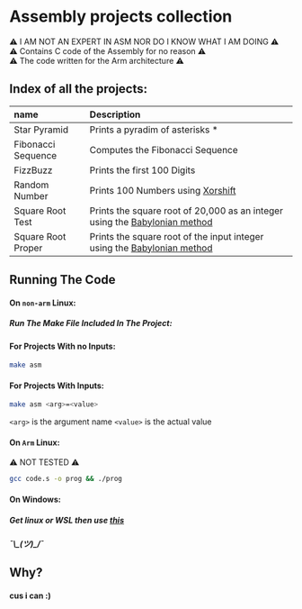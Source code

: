 
# Assembly projects collection

⚠️ I AM NOT AN EXPERT IN ASM NOR DO I KNOW WHAT I AM DOING ⚠️ \
⚠️ Contains C code of the Assembly for no reason ⚠️ \
⚠️ The code written for the Arm architecture ⚠️

## Index of all the projects:

| name               | Description                       |
| :----------------- | :-------------------------------- |
| Star Pyramid       | Prints a pyradim of asterisks *   |
| Fibonacci Sequence | Computes the Fibonacci Sequence   |
| FizzBuzz           | Prints the first 100 Digits       |
| Random Number      | Prints 100 Numbers using [Xorshift](https://en.wikipedia.org/wiki/Xorshift) |
| Square Root Test | Prints the square root of 20,000 as an integer using the [Babylonian method](https://en.wikipedia.org/wiki/Methods_of_computing_square_roots#Heron's_method) |
| Square Root Proper | Prints the square root of the input integer using the [Babylonian method](https://en.wikipedia.org/wiki/Methods_of_computing_square_roots#Heron's_method) |

## Running The Code

#### On `non-arm` Linux:
##### Run The Make File Included In The Project:
#### For Projects With no Inputs:
```bash
make asm
```
#### For Projects With Inputs:
```bash
make asm <arg>=<value>
```
`<arg>` is the argument name
`<value>` is the actual value


#### On `Arm` Linux:
⚠️ NOT TESTED ⚠️
```bash
gcc code.s -o prog && ./prog
```

#### On Windows:
##### Get linux or WSL then use [this](#On-non-arm-Linux)
##### ¯\\\_(ツ)_/¯

## Why?
#### cus i can :)
